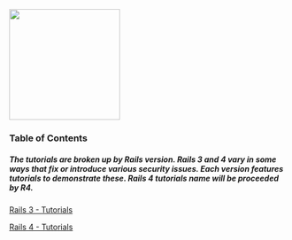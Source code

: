 <img src="https://raw.githubusercontent.com/OWASP/railsgoat/master/app/assets/images/railsgoat.png" align="center" height="200" width="200" >

### Table of Contents


##### The tutorials are broken up by Rails version. Rails 3 and 4 vary in some ways that fix or introduce various security issues. Each version features tutorials to demonstrate these. Rails 4 tutorials name will be proceeded by R4.

[Rails 3 - Tutorials](./Rails-3-Tutorials)

[Rails 4 - Tutorials](./Rails-4-Tutorials)
